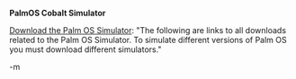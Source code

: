 <strong> PalmOS Cobalt Simulator </strong>

<a href="http://www.palmos.com/dev/dl/dl_tools/dl_simulator/">Download the Palm OS Simulator</a>: "The following are links to all downloads related to the Palm OS Simulator. To simulate different versions of Palm OS you must download different simulators."

-m